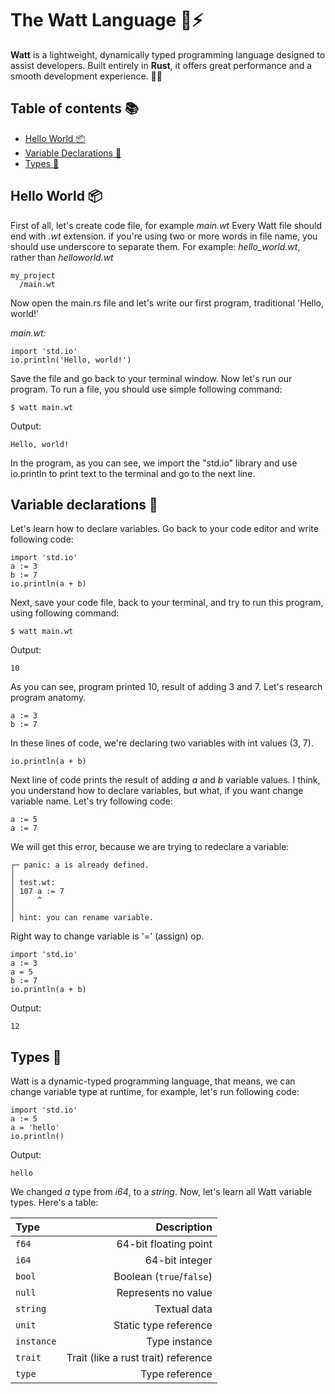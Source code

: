 # The Watt Language 🍹⚡

**Watt** is a lightweight, dynamically typed programming language designed to assist developers. Built entirely in **Rust**, it offers great performance and a smooth development experience. 🌾💖

## Table of contents 📚
- [Hello World 📦](#hello-world-📦)
- [Variable Declarations 🧃](#variable-declarations-🧃)
- [Types 📐](#types-📐)

## Hello World 📦

First of all, let's create code file, for example *main.wt*
Every Watt file should end with *.wt* extension. if you're using two or more
words in file name, you should use underscore to separate them. 
For example: *hello_world.wt*, rather than *helloworld.wt*

```
my_project
  /main.wt
```

Now open the main.rs file and let's write our first program, traditional 'Hello, world!'

*main.wt:*
```watt
import 'std.io'
io.println('Hello, world!')
```

Save the file and go back to your terminal window. Now let's run our program.
To run a file, you should use simple following command:

```shell
$ watt main.wt
```
Output:
```
Hello, world!
```

In the program, as you can see, we import the "std.io" library and use io.println to print text to the terminal and go to the next line.

## Variable declarations 🧃

Let's learn how to declare variables. Go back to your code editor and write following code:
```watt
import 'std.io'
a := 3
b := 7
io.println(a + b)
```

Next, save your code file, back to your terminal, and try to run this program, using following command:

```shell
$ watt main.wt
```
Output:
```
10
```

As you can see, program printed 10, result of adding 3 and 7.
Let's research program anatomy.

```
a := 3
b := 7
```

In these lines of code, we're declaring two variables with int values (3, 7).

```watt
io.println(a + b)
```

Next line of code prints the result of adding *a* and *b* variable values.
I think, you understand how to declare variables, but what, if you want change variable name. Let's try following code:

```watt
a := 5
a := 7
```

We will get this error, because we are trying to redeclare a variable:
```err
┌─ panic: a is already defined.
│
│ test.wt:
│ 107 a := 7
│     ^
│
│ hint: you can rename variable.
```

Right way to change variable is '=' (assign) op.

```watt
import 'std.io'
a := 3
a = 5
b := 7
io.println(a + b)
```
Output:
```
12
```

## Types 📐

Watt is a dynamic-typed programming language, that means, we can change variable type at runtime, for example, let's run following code:

```
import 'std.io'
a := 5
a = 'hello'
io.println()
```
Output:
```
hello
```

We changed *a* type from *i64*, to a *string*. Now, let's learn all Watt variable types. Here's a table:


| Type       |                         Description |
|:-----------|------------------------------------:|
| `f64`      |               64-bit floating point |
| `i64`      |                      64-bit integer |
| `bool`     |            Boolean (`true`/`false`) |
| `null`     |                 Represents no value |
| `string`   |                        Textual data |
| `unit`     |               Static type reference |
| `instance` |                       Type instance |
| `trait`    | Trait (like a rust trait) reference |
| `type`     |                      Type reference |